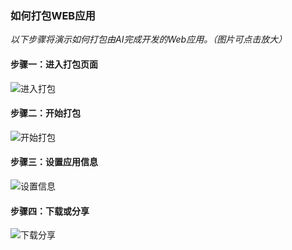 ### 如何打包WEB应用
*以下步骤将演示如何打包由AI完成开发的Web应用。（图片可点击放大）*

#### 步骤一：进入打包页面
![进入打包](/manuals/assets/teach_step/1-1.png)

#### 步骤二：开始打包
![开始打包](/manuals/assets/teach_step/1-2.png)

#### 步骤三：设置应用信息
![设置信息](/manuals/assets/teach_step/1-3.jpg)

#### 步骤四：下载或分享
![下载分享](/manuals/assets/teach_step/1-4.jpg) 